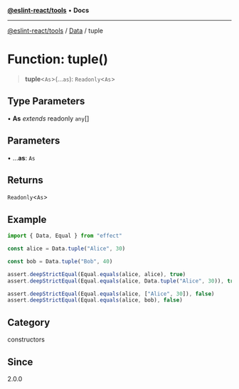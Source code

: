 [**@eslint-react/tools**](../../../README.md) • **Docs**

***

[@eslint-react/tools](../../../README.md) / [Data](../README.md) / tuple

# Function: tuple()

> **tuple**\<`As`\>(...`as`): `Readonly`\<`As`\>

## Type Parameters

• **As** *extends* readonly `any`[]

## Parameters

• ...**as**: `As`

## Returns

`Readonly`\<`As`\>

## Example

```ts
import { Data, Equal } from "effect"

const alice = Data.tuple("Alice", 30)

const bob = Data.tuple("Bob", 40)

assert.deepStrictEqual(Equal.equals(alice, alice), true)
assert.deepStrictEqual(Equal.equals(alice, Data.tuple("Alice", 30)), true)

assert.deepStrictEqual(Equal.equals(alice, ["Alice", 30]), false)
assert.deepStrictEqual(Equal.equals(alice, bob), false)
```

## Category

constructors

## Since

2.0.0
